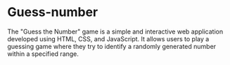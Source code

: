 # Guess-number
The "Guess the Number" game is a simple and interactive web application developed using HTML, CSS, and JavaScript. It allows users to play a guessing game where they try to identify a randomly generated number within a specified range.
